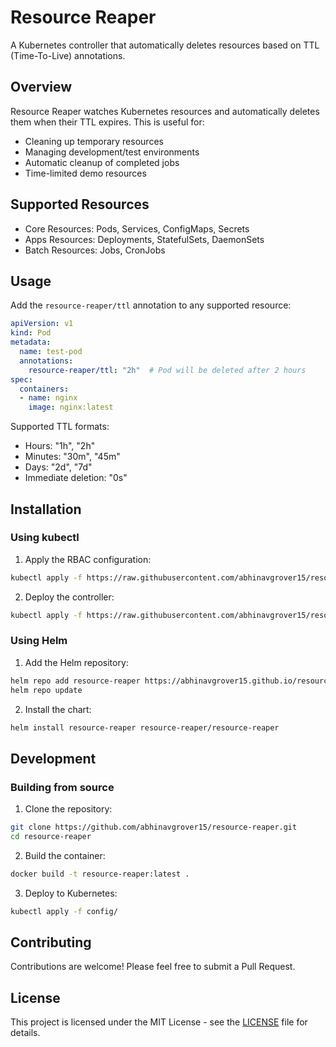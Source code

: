 # Resource Reaper

A Kubernetes controller that automatically deletes resources based on TTL (Time-To-Live) annotations.

## Overview

Resource Reaper watches Kubernetes resources and automatically deletes them when their TTL expires. This is useful for:
- Cleaning up temporary resources
- Managing development/test environments
- Automatic cleanup of completed jobs
- Time-limited demo resources

## Supported Resources

- Core Resources: Pods, Services, ConfigMaps, Secrets
- Apps Resources: Deployments, StatefulSets, DaemonSets
- Batch Resources: Jobs, CronJobs

## Usage

Add the `resource-reaper/ttl` annotation to any supported resource:

```yaml
apiVersion: v1
kind: Pod
metadata:
  name: test-pod
  annotations:
    resource-reaper/ttl: "2h"  # Pod will be deleted after 2 hours
spec:
  containers:
  - name: nginx
    image: nginx:latest
```

Supported TTL formats:
- Hours: "1h", "2h"
- Minutes: "30m", "45m"
- Days: "2d", "7d"
- Immediate deletion: "0s"

## Installation

### Using kubectl

1. Apply the RBAC configuration:
```bash
kubectl apply -f https://raw.githubusercontent.com/abhinavgrover15/resource-reaper/main/config/rbac.yaml
```

2. Deploy the controller:
```bash
kubectl apply -f https://raw.githubusercontent.com/abhinavgrover15/resource-reaper/main/config/deployment.yaml
```

### Using Helm

1. Add the Helm repository:
```bash
helm repo add resource-reaper https://abhinavgrover15.github.io/resource-reaper
helm repo update
```

2. Install the chart:
```bash
helm install resource-reaper resource-reaper/resource-reaper
```

## Development

### Building from source

1. Clone the repository:
```bash
git clone https://github.com/abhinavgrover15/resource-reaper.git
cd resource-reaper
```

2. Build the container:
```bash
docker build -t resource-reaper:latest .
```

3. Deploy to Kubernetes:
```bash
kubectl apply -f config/
```

## Contributing

Contributions are welcome! Please feel free to submit a Pull Request.

## License

This project is licensed under the MIT License - see the [LICENSE](LICENSE) file for details.
